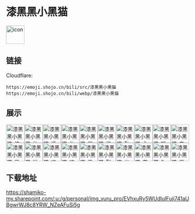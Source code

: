 # 漆黑黑小黑猫
<img src="https://emoji.shojo.cn/bili/src/漆黑黑小黑猫/icon.png" width="50" height="50" alt="icon">

## 链接
Cloudflare:
```
https://emoji.shojo.cn/bili/src/漆黑黑小黑猫
https://emoji.shojo.cn/bili/webp/漆黑黑小黑猫
```
## 展示
<img src="https://emoji.shojo.cn/bili/src/漆黑黑小黑猫/漆黑黑小黑猫-惊.png" width="50" height="50" alt="漆黑黑小黑猫-惊"><img src="https://emoji.shojo.cn/bili/src/漆黑黑小黑猫/漆黑黑小黑猫-什么.png" width="50" height="50" alt="漆黑黑小黑猫-什么"><img src="https://emoji.shojo.cn/bili/src/漆黑黑小黑猫/漆黑黑小黑猫-汗.png" width="50" height="50" alt="漆黑黑小黑猫-汗"><img src="https://emoji.shojo.cn/bili/src/漆黑黑小黑猫/漆黑黑小黑猫-炸.png" width="50" height="50" alt="漆黑黑小黑猫-炸"><img src="https://emoji.shojo.cn/bili/src/漆黑黑小黑猫/漆黑黑小黑猫-哭.png" width="50" height="50" alt="漆黑黑小黑猫-哭"><img src="https://emoji.shojo.cn/bili/src/漆黑黑小黑猫/漆黑黑小黑猫-扭曲.png" width="50" height="50" alt="漆黑黑小黑猫-扭曲"><img src="https://emoji.shojo.cn/bili/src/漆黑黑小黑猫/漆黑黑小黑猫-融化.png" width="50" height="50" alt="漆黑黑小黑猫-融化"><img src="https://emoji.shojo.cn/bili/src/漆黑黑小黑猫/漆黑黑小黑猫-心动.png" width="50" height="50" alt="漆黑黑小黑猫-心动"><img src="https://emoji.shojo.cn/bili/src/漆黑黑小黑猫/漆黑黑小黑猫-怒.png" width="50" height="50" alt="漆黑黑小黑猫-怒"><img src="https://emoji.shojo.cn/bili/src/漆黑黑小黑猫/漆黑黑小黑猫-来了.png" width="50" height="50" alt="漆黑黑小黑猫-来了"><img src="https://emoji.shojo.cn/bili/src/漆黑黑小黑猫/漆黑黑小黑猫-呆.png" width="50" height="50" alt="漆黑黑小黑猫-呆"><img src="https://emoji.shojo.cn/bili/src/漆黑黑小黑猫/漆黑黑小黑猫-送花.png" width="50" height="50" alt="漆黑黑小黑猫-送花"><img src="https://emoji.shojo.cn/bili/src/漆黑黑小黑猫/漆黑黑小黑猫-吃.png" width="50" height="50" alt="漆黑黑小黑猫-吃"><img src="https://emoji.shojo.cn/bili/src/漆黑黑小黑猫/漆黑黑小黑猫-嗨.png" width="50" height="50" alt="漆黑黑小黑猫-嗨"><img src="https://emoji.shojo.cn/bili/src/漆黑黑小黑猫/漆黑黑小黑猫-无语.png" width="50" height="50" alt="漆黑黑小黑猫-无语"><img src="https://emoji.shojo.cn/bili/src/漆黑黑小黑猫/漆黑黑小黑猫-裂开.png" width="50" height="50" alt="漆黑黑小黑猫-裂开"><img src="https://emoji.shojo.cn/bili/src/漆黑黑小黑猫/漆黑黑小黑猫-出窍.png" width="50" height="50" alt="漆黑黑小黑猫-出窍"><img src="https://emoji.shojo.cn/bili/src/漆黑黑小黑猫/漆黑黑小黑猫-卷到了.png" width="50" height="50" alt="漆黑黑小黑猫-卷到了"><img src="https://emoji.shojo.cn/bili/src/漆黑黑小黑猫/漆黑黑小黑猫-6.png" width="50" height="50" alt="漆黑黑小黑猫-6"><img src="https://emoji.shojo.cn/bili/src/漆黑黑小黑猫/漆黑黑小黑猫-累了.png" width="50" height="50" alt="漆黑黑小黑猫-累了">

## 下载地址

https://shamiko-my.sharepoint.com/:u:/g/personal/img_yuru_pro/EVhxuRy5WUdIuIFuji741aUBgwrWJ8c8YRW_NZeAFuSi5g